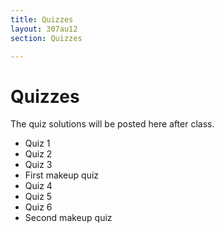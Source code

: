 ```yaml
---
title: Quizzes
layout: 307au12
section: Quizzes

---
```


# Quizzes

The quiz solutions will be posted here after class.

- Quiz 1
- Quiz 2
- Quiz 3
- First makeup quiz
- Quiz 4
- Quiz 5
- Quiz 6
- Second makeup quiz
